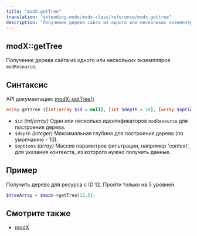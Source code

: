 ```yaml
---
title: "modX.getTree"
translation: "extending-modx/modx-class/reference/modx.gettree"
description: "Получение дерева сайта из одного или нескольких экземпляров modResource"
---
```


## modX::getTree

Получение дерева сайта из одного или нескольких экземпляров `modResource`.

## Синтаксис

API документация: [modX::getTree()](http://api.modx.com/revolution/2.2/db_core_model_modx_modx.class.html#%5CmodX::getTree())

``` php
array getTree ([int|array $id = null], [int $depth = 10], [array $options = array()])
```

- `$id` _(int|array)_ Один или несколько идентификаторов `modResource` для построения дерева.
- `$depth` _(integer)_ Максимальная глубина для построения дерева (по умолчанию - 10).
- `$options` _(array)_ Массив параметров фильтрации, например 'context', для указания контекста, из которого нужно получить данные. 

## Пример

Получить дерево для ресурса с ID 12. Пройти только на 5 уровней.

``` php
$treeArray = $modx->getTree(12,5);
```

## Смотрите также

- [modX](extending-modx/core-model/modx "modX")
